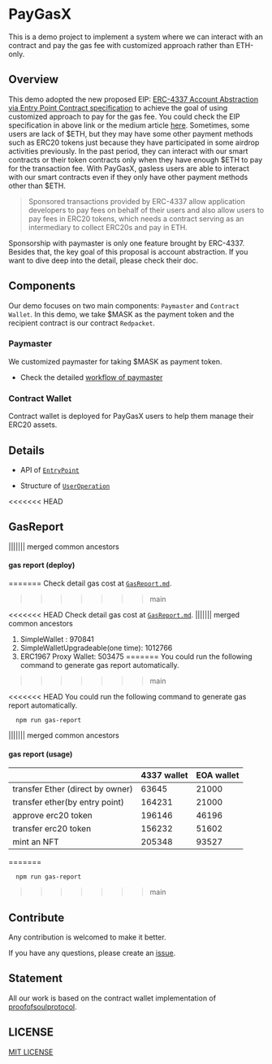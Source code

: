 # PayGasX

This is a demo project to implement a system where we can interact with an contract and pay the gas fee with customized approach rather than ETH-only.

## Overview

This demo adopted the new proposed EIP: [ERC-4337 Account Abstraction via Entry Point Contract specification](https://eips.ethereum.org/EIPS/eip-4337) to achieve the goal of using customized approach to pay for the gas fee. You could check the EIP specification in above link or the medium article [here](https://medium.com/infinitism/erc-4337-account-abstraction-without-ethereum-protocol-changes-d75c9d94dc4a). Sometimes, some users are lack of $ETH, but they may have some other payment methods such as ERC20 tokens just because they have participated in some airdrop activities previously. In the past period, they can interact with our smart contracts or their token contracts only when they have enough $ETH to pay for the transaction fee. With PayGasX, gasless users are able to interact with our smart contracts even if they only have other payment methods other than $ETH.

> Sponsored transactions provided by ERC-4337 allow application developers to pay fees on behalf of their users and also allow users to pay fees in ERC20 tokens, which needs a contract serving as an intermediary to collect ERC20s and pay in ETH.

Sponsorship with paymaster is only one feature brought by ERC-4337. Besides that, the key goal of this proposal is account abstraction. If you want to dive deep into the detail, please check their doc.

## Components

Our demo focuses on two main components: `Paymaster` and `Contract Wallet`. In this demo, we take $MASK as the payment token and the recipient contract is our contract `Redpacket`.

### Paymaster

We customized paymaster for taking $MASK as payment token.

- Check the detailed [workflow of paymaster](DOC/Workflow.md)

### Contract Wallet

Contract wallet is deployed for PayGasX users to help them manage their ERC20 assets.

## Details

- API of [`EntryPoint`](DOC/EntryPointAPI.md)

- Structure of [`UserOperation`](DOC/userOperation.md)

<<<<<<< HEAD
## GasReport
||||||| merged common ancestors
#### gas report (deploy)
=======
Check detail gas cost at [`GasReport.md`](./DOC/GasReport.md).
>>>>>>> main

<<<<<<< HEAD
Check detail gas cost at [`GasReport.md`](./DOC/GasReport.md).
||||||| merged common ancestors
1. SimpleWallet : 970841
2. SimpleWalletUpgradeable(one time): 1012766
3. ERC1967 Proxy Wallet: 503475
=======
You could run the following command to generate gas report automatically.
>>>>>>> main

<<<<<<< HEAD
You could run the following command to generate gas report automatically.

```shell
  npm run gas-report
```
||||||| merged common ancestors
#### gas report (usage)

|                                  | 4337 wallet | EOA wallet |
| -------------------------------- | ----------- | ---------- |
| transfer Ether (direct by owner) | 63645       | 21000      |
| transfer ether(by entry point)   | 164231      | 21000      |
| approve erc20 token              | 196146      | 46196      |
| transfer erc20 token             | 156232      | 51602      |
| mint an NFT                      | 205348      | 93527      |
=======
```shell
  npm run gas-report
```
>>>>>>> main

## Contribute

Any contribution is welcomed to make it better.

If you have any questions, please create an [issue](https://github.com/SpaceStation09/PayGasX/issues).

## Statement

All our work is based on the contract wallet implementation of [proofofsoulprotocol](https://github.com/proofofsoulprotocol/smart-contract-wallet-4337).

## LICENSE

[MIT LICENSE](LICENSE)
